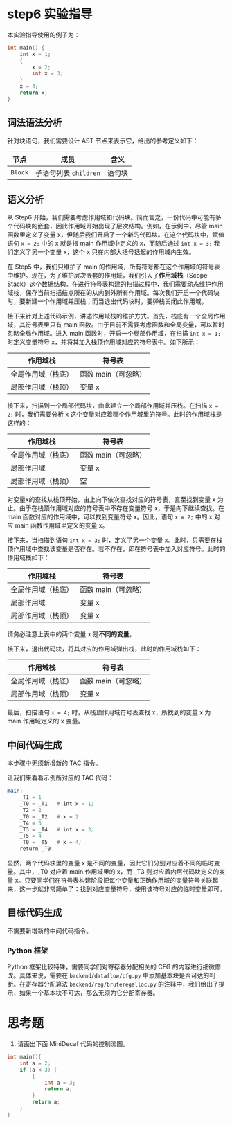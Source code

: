 # step6 实验指导

本实验指导使用的例子为：

```C
int main() {
    int x = 1;
    {
        x = 2; 
        int x = 3;
    }
    x = 4;
    return x;
}
```

## 词法语法分析
针对块语句，我们需要设计 AST 节点来表示它，给出的参考定义如下：

| 节点 | 成员 | 含义 |
| --- | --- | --- |
| `Block` | 子语句列表 `children` | 语句块 |

## 语义分析

从 Step6 开始，我们需要考虑作用域和代码块。简而言之，一份代码中可能有多个代码块的嵌套，因此作用域开始出现了层次结构。例如，在示例中，尽管 main 函数里定义了变量 x，但随后我们开启了一个新的代码块。在这个代码块中，赋值语句 `x = 2;` 中的 x 就是指 main 作用域中定义的 x，而随后通过 `int x = 3;` 我们定义了另一个变量 x，这个 x 只在内部大括号括起的作用域内生效。

在 Step5 中，我们只维护了 main 的作用域，所有符号都在这个作用域的符号表中维护。现在，为了维护层次嵌套的作用域，我们引入了**作用域栈**（Scope Stack）这个数据结构。在进行符号表构建的扫描过程中，我们需要动态维护作用域栈，保存当前扫描结点所在的从内到外所有作用域。每次我们开启一个代码块时，要新建一个作用域并压栈；而当退出代码块时，要弹栈关闭此作用域。

接下来针对上述代码示例，讲述作用域栈的维护方式。首先，栈底有一个全局作用域，其符号表里只有 main 函数。由于目前不需要考虑函数和全局变量，可以暂时忽略全局作用域。进入 main 函数时，开启一个局部作用域，在扫描 `int x = 1;` 时定义变量符号 x，并将其加入栈顶作用域对应的符号表中。如下所示：

| 作用域栈           | 符号表              |
| ------------------ | ------------------- |
| 全局作用域（栈底） | 函数 main（可忽略） |
| 局部作用域（栈顶） | 变量 x              |

接下来，扫描到一个局部代码块，由此建立一个局部作用域并压栈。在扫描 `x = 2;` 时，我们需要分析 x 这个变量对应着哪个作用域里的符号。此时的作用域栈是这样的：

| 作用域栈           | 符号表              |
| ------------------ | ------------------- |
| 全局作用域（栈底） | 函数 main（可忽略） |
| 局部作用域         | 变量 x              |
| 局部作用域（栈顶） | 空                  |

对变量x的查找从栈顶开始，由上向下依次查找对应的符号表，直至找到变量 x 为止。由于在栈顶作用域对应的符号表中不存在变量符号 x，于是向下继续查找。在 main 函数对应的作用域中，可以找到变量符号 x。因此，语句 `x = 2;` 中的 x 对应 main 函数作用域里定义的变量 x。

接下来，当扫描到语句 `int x = 3;` 时，定义了另一个变量 x。此时，只需要在栈顶作用域中查找该变量是否存在。若不存在，即在符号表中加入对应符号。此时的作用域栈如下：

| 作用域栈           | 符号表              |
| ------------------ | ------------------- |
| 全局作用域（栈底） | 函数 main（可忽略） |
| 局部作用域         | 变量 x              |
| 局部作用域（栈顶） | 变量 x              |

请务必注意上表中的两个变量 x 是**不同的变量**。

接下来，退出代码块，将其对应的作用域弹出栈，此时的作用域栈如下：

| 作用域栈           | 符号表              |
| ------------------ | ------------------- |
| 全局作用域（栈底） | 函数 main（可忽略） |
| 局部作用域（栈顶） | 变量 x              |

最后，扫描语句 `x = 4;` 时，从栈顶作用域符号表查找 x，所找到的变量 x 为 main 作用域定义的 x 变量。

## 中间代码生成

本步骤中无须新增新的 TAC 指令。

让我们来看看示例所对应的 TAC 代码：

```asm
main:
    _T1 = 1
    _T0 = _T1   # int x = 1;
    _T2 = 2
    _T0 = _T2   # x = 2
    _T4 = 3
    _T3 = _T4   # int x = 3;
    _T5 = 4
    _T0 = _T5   # x = 4;
    return _T0
```

显然，两个代码块里的变量 x 是不同的变量，因此它们分别对应着不同的临时变量。其中，_T0 对应着 main 作用域里的 x，而 _T3 则对应着内层代码块定义的变量 x。只要同学们在符号表构建阶段把每个变量和正确作用域的变量符号关联起来，这一步就非常简单了：找到对应变量符号，使用该符号对应的临时变量即可。

## 目标代码生成

不需要新增新的中间代码指令。

### Python 框架

Python 框架比较特殊，需要同学们对寄存器分配相关的 CFG 的内容进行细微修改。具体来说，需要在 `backend/dataflow/cfg.py` 中添加基本块是否可达的判断。在寄存器分配算法 `backend/reg/bruteregalloc.py` 的注释中，我们给出了提示，如果一个基本块不可达，那么无须为它分配寄存器。

# 思考题
1. 请画出下面 MiniDecaf 代码的控制流图。
```c
int main(){
    int a = 2;
    if (a < 3) {
        {
            int a = 3;
            return a;
        }
        return a;
    }
}
```
